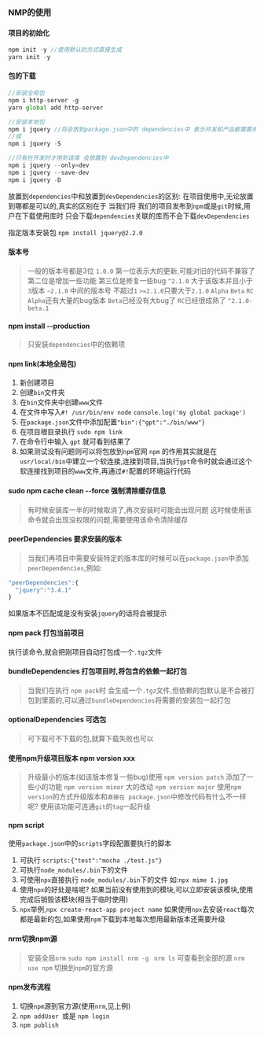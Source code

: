### NMP的使用

#### 项目的初始化
```javascript
npm init -y //使用默认的方式直接生成
yarn init -y
```

#### 包的下载
```javascript
//安装全局包
npm i http-server -g
yarn global add http-server

//安装本地包
npm i jquery //将会放到package.json中的 dependencies中 表示开发和产品都需要用到该库
//或
npm i jquery -S

//只有在开发时才用到该库 会放置到 devDependencies中
npm i jquery --only=dev
npm i jquery --save-dev
npm i jquery -D
```
放置到`dependencies`中和放置到`devDependencies`的区别:
在项目使用中,无论放置到哪都是可以的,真实的区别在于 当我们将 我们的项目发布到`npm`或是`git`时候,用户在下载使用库时
只会下载`dependencies`关联的库而不会下载`devDependencies`

指定版本安装包
`npm install jquery@2.2.0`

#### 版本号
> 一般的版本号都是3位 `1.0.0` 第一位表示大的更新,可能对旧的代码不兼容了 第二位是增加一些功能 第三位是修复一些bug
> `^2.1.0` 大于该版本并且小于`3`版本
> `~2.1.0` 中间的版本号 不超过`1`
> `>=2.1.0`只要大于`2.1.0`
> `Alpha` `Beta` `RC` `Alpha`还有大量的bug版本 `Beta`已经没有大bug了 `RC`已经很成熟了
> `^2.1.0-beta.1`
#### npm install --production 
> 只安装`dependencies`中的依赖项


#### npm link(本地全局包)
1. 新创建项目
2. 创建`bin`文件夹
3. 在`bin`文件夹中创建`www`文件
4. 在文件中写入`#! /usr/bin/env node` `console.log('my global package')`
5. 在`package.json`文件中添加配置`"bin":{"gpt":"./bin/www"}`
6. 在项目根目录执行 `sudo npm link`
7. 在命令行中输入 `gpt` 就可看到结果了
8. 如果测试没有问题则可以将包放到`npm`官网
`npm` 的作用其实就是在 `usr/local/bin`中建立一个软连接,连接到项目,当执行`gpt`命令时就会通过这个软连接找到项目的`www`文件,再通过`#!`配置的环境运行代码


#### sudo npm cache clean --force 强制清除缓存信息
> 有时候安装库一半的时候取消了,再次安装时可能会出现问题
> 这时候使用该命令就会出现没权限的问题,需要使用该命令清除缓存

#### peerDependencies 要求安装的版本
> 当我们再项目中需要安装特定的版本库的时候可以在`package.json`中添加`peerDependencies`,例如:
 ```javascript
 "peerDependencies":{
   "jquery":"3.4.1"
 }
 ```
 如果版本不匹配或是没有安装`jquery`的话将会被提示

 #### npm pack 打包当前项目
 执行该命令,就会把刚项目自动打包成一个`.tgz`文件
 
 #### bundleDependencies 打包项目时,将包含的依赖一起打包
 > 当我们在执行 `npm pack`时 会生成一个`.tgz`文件,但依赖的包默认是不会被打包到里面的,可以通过`bundleDependencies`将需要的安装包一起打包

 #### optionalDependencies 可选包
 > 可下载可不下载的包,就算下载失败也可以

 #### 使用npm升级项目版本 npm version xxx
 > 升级最小的版本(如该版本修复一些bug)使用 `npm version patch`
 > 添加了一些小的功能 `npm version minor`
 > 大的改动 `npm version major`
 > 使用`npm version`的方式升级版本和`直接在 package.json`中修改代码有什么不一样呢?
 > 使用该功能可连通`git`的`tag`一起升级


#### npm script
使用`package.json`中的`scripts`字段配置要执行的脚本
1. 可执行 `scripts:{"test":"mocha ./test.js"}`
2. 可执行`node_modules/.bin`下的文件
3. 可使用`npx`直接执行 `node_modules/.bin`下的文件 如:`npx mime 1.jpg`
4. 使用`npx`的好处是啥呢? 如果当前没有使用到的模块,可以立即安装该模块,使用完成后销毁该模块(相当于临时使用)
5. `npx`举例,`npx create-react-app project name` 如果使用`npx`去安装`react`每次都是最新的包,如果使用`npm`下载到本地每次想用最新版本还需要升级

#### nrm切换npm源
> 安装全局`nrm` `sudo npm install nrm -g `
> `nrm ls` 可查看到全部的源
> `nrm use npm` 切换到`npm`的官方源


#### npm发布流程
1. 切换`npm`源到官方源(使用`nrm`,见上例)
2. `npm addUser `或是 `npm login`
3. `npm publish`


